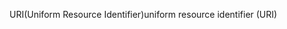 <span data-ttu-id="40b1e-101">URI(Uniform Resource Identifier)</span><span class="sxs-lookup"><span data-stu-id="40b1e-101">uniform resource identifier (URI)</span></span>